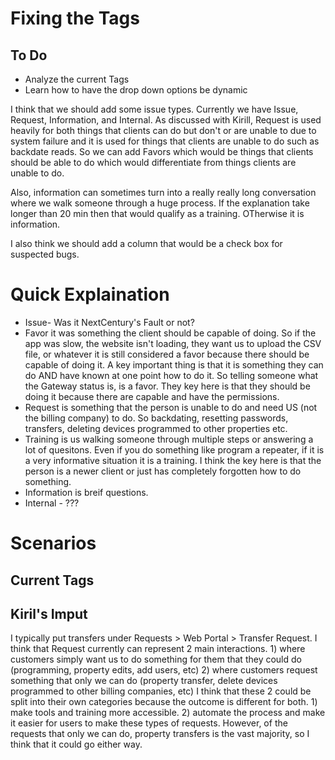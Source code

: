 # Fixing the Tags
## To Do
- Analyze the current Tags
- Learn how to have the drop down options be dynamic 

I think that we should add some issue types. Currently we have Issue, Request, Information, and Internal. 
As discussed with Kirill, Request is used heavily for both things that clients can do but don't or are unable to due to system failure and it is used for things that clients are unable to do such as backdate reads. So we can add Favors which would be things that clients should be able to do which would differentiate from things clients are unable to do. 

Also, information can sometimes turn into a really really long conversation where we walk someone through a huge process. If the explanation take longer than 20 min then that would qualify as a training. OTherwise it is information. 

I also think we should add a column that would be a check box for suspected bugs. 

# Quick Explaination 
- Issue- Was it NextCentury's Fault or not?
- Favor it was something the client should be capable of doing. So if the app was slow, the website isn't loading, they want us to upload the CSV file, or whatever it is still considered a favor because there should be capable of doing it. A key important thing is that it is something they can do AND have known at one point how to do it. So telling someone what the Gateway status is, is a favor. They key here is that they should be doing it because there are capable and have the permissions. 
- Request is something that the person is unable to do and need US (not the billing company) to do. So backdating, resetting passwords, transfers, deleting devices programmed to other properties etc. 
- Training is us walking someone through multiple steps or answering a lot of quesitons. Even if you do something like program a repeater, if it is a very informative situation it is a training. I think the key here is that the person is a newer client or just has completely forgotten how to do something. 
- Information is breif questions. 
- Internal - ???
# Scenarios

## Current Tags


## Kiril's Imput

I typically put transfers under Requests > Web Portal > Transfer Request. I think that Request currently can represent 2 main interactions. 1) where customers simply want us to do something for them that they could do (programming, property edits, add users, etc) 2) where customers request something that only we can do (property transfer, delete devices programmed to other billing companies, etc) I think that these 2 could be split into their own categories because the outcome is different for both. 1) make tools and training more accessible. 2) automate the process and make it easier for users to make these types of requests. However, of the requests that only we can do, property transfers is the vast majority, so I think that it could go either way.
